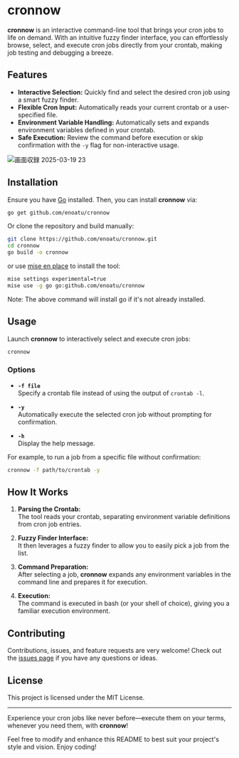 # cronnow

**cronnow** is an interactive command-line tool that brings your cron jobs to life on demand. With an intuitive fuzzy finder interface, you can effortlessly browse, select, and execute cron jobs directly from your crontab, making job testing and debugging a breeze.

## Features

- **Interactive Selection:** Quickly find and select the desired cron job using a smart fuzzy finder.
- **Flexible Cron Input:** Automatically reads your current crontab or a user-specified file.
- **Environment Variable Handling:** Automatically sets and expands environment variables defined in your crontab.
- **Safe Execution:** Review the command before execution or skip confirmation with the `-y` flag for non-interactive usage.

![画面収録 2025-03-19 23](https://github.com/user-attachments/assets/9dfc02ce-8927-4b20-9b4f-bdeb3b1e72eb)


## Installation

Ensure you have [Go](https://golang.org/) installed. Then, you can install **cronnow** via:

```sh
go get github.com/enoatu/cronnow
```

Or clone the repository and build manually:

```sh
git clone https://github.com/enoatu/cronnow.git
cd cronnow
go build -o cronnow
```

or use [mise en place](https://mise.jdx.dev/) to install the tool:

```sh
mise settings experimental=true
mise use -g go go:github.com/enoatu/cronnow
```

Note: The above command will install go if it's not already installed.

## Usage

Launch **cronnow** to interactively select and execute cron jobs:

```sh
cronnow
```

### Options

- **`-f file`**  
  Specify a crontab file instead of using the output of `crontab -l`.

- **`-y`**  
  Automatically execute the selected cron job without prompting for confirmation.

- **`-h`**  
  Display the help message.

For example, to run a job from a specific file without confirmation:

```sh
cronnow -f path/to/crontab -y
```

## How It Works

1. **Parsing the Crontab:**  
   The tool reads your crontab, separating environment variable definitions from cron job entries.

2. **Fuzzy Finder Interface:**  
   It then leverages a fuzzy finder to allow you to easily pick a job from the list.

3. **Command Preparation:**  
   After selecting a job, **cronnow** expands any environment variables in the command line and prepares it for execution.

4. **Execution:**  
   The command is executed in bash (or your shell of choice), giving you a familiar execution environment.

## Contributing

Contributions, issues, and feature requests are very welcome! Check out the [issues page](https://github.com/enoatu/cronnow/issues) if you have any questions or ideas.

## License

This project is licensed under the MIT License.

---

Experience your cron jobs like never before—execute them on your terms, whenever you need them, with **cronnow**!

Feel free to modify and enhance this README to best suit your project's style and vision. Enjoy coding!
